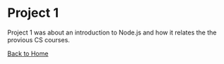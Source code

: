 # Project 1

Project 1 was about an introduction to Node.js and how it relates the the provious CS courses. 

<a href="https://joeybez.github.io/joeybezner.github.io/">Back to Home</a>
